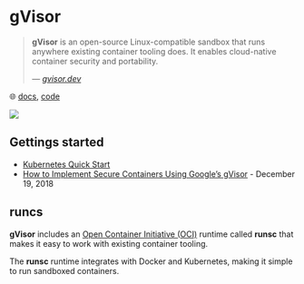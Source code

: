 # gVisor

> **gVisor** is an open-source Linux-compatible sandbox that runs anywhere existing container tooling does. It enables cloud-native container security and portability.
>
> &mdash; <cite>[gvisor.dev](https://gvisor.dev/)</cite>

🌐 [docs](https://gvisor.dev/docs/), [code](https://github.com/google/gvisor)

![](https://miro.medium.com/v2/resize:fit:640/format:webp/1*MMeK2KHQM3bKGz-zKdf1cw.png)

## Gettings started

* [Kubernetes Quick Start](https://gvisor.dev/docs/user_guide/quick_start/kubernetes/)
* [How to Implement Secure Containers Using Google’s gVisor](https://thenewstack.io/how-to-implement-secure-containers-using-googles-gvisor/) - December 19, 2018

## runcs

**gVisor** includes an [Open Container Initiative (OCI)](https://www.opencontainers.org/) runtime called **runsc** that makes it easy to work with existing container tooling.

The **runsc** runtime integrates with Docker and Kubernetes, making it simple to run sandboxed containers.
